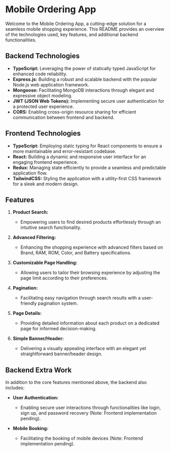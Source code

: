 # Mobile Ordering App

Welcome to the Mobile Ordering App, a cutting-edge solution for a seamless mobile shopping experience. This README provides an overview of the technologies used, key features, and additional backend functionalities.

## Backend Technologies

- **TypeScript:** Leveraging the power of statically typed JavaScript for enhanced code reliability.
- **Express.js:** Building a robust and scalable backend with the popular Node.js web application framework.
- **Mongoose:** Facilitating MongoDB interactions through elegant and expressive object modeling.
- **JWT (JSON Web Tokens):** Implementing secure user authentication for a protected user experience.
- **CORS:** Enabling cross-origin resource sharing for efficient communication between frontend and backend.

## Frontend Technologies

- **TypeScript:** Employing static typing for React components to ensure a more maintainable and error-resistant codebase.
- **React:** Building a dynamic and responsive user interface for an engaging frontend experience.
- **Redux:** Managing state efficiently to provide a seamless and predictable application flow.
- **TailwindCSS:** Styling the application with a utility-first CSS framework for a sleek and modern design.

## Features

1. **Product Search:**

   - Empowering users to find desired products effortlessly through an intuitive search functionality.

2. **Advanced Filtering:**

   - Enhancing the shopping experience with advanced filters based on Brand, RAM, ROM, Color, and Battery specifications.

3. **Customizable Page Handling:**

   - Allowing users to tailor their browsing experience by adjusting the page limit according to their preferences.

4. **Pagination:**

   - Facilitating easy navigation through search results with a user-friendly pagination system.

5. **Page Details:**

   - Providing detailed information about each product on a dedicated page for informed decision-making.

6. **Simple Banner/Header:**
   - Delivering a visually appealing interface with an elegant yet straightforward banner/header design.

## Backend Extra Work

In addition to the core features mentioned above, the backend also includes:

- **User Authentication:**

  - Enabling secure user interactions through functionalities like login, sign up, and password recovery (Note: Frontend implementation pending).

- **Mobile Booking:**
  - Facilitating the booking of mobile devices (Note: Frontend implementation pending).
